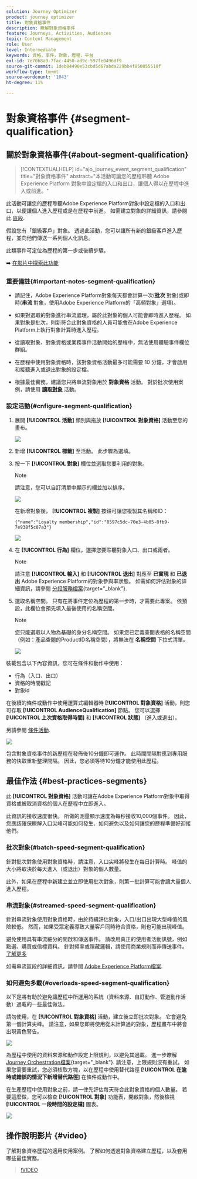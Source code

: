 ```yaml
---
solution: Journey Optimizer
product: journey optimizer
title: 對象資格事件
description: 瞭解對象資格事件
feature: Journeys, Activities, Audiences
topic: Content Management
role: User
level: Intermediate
keywords: 資格，事件，對象，歷程，平台
exl-id: 7e70b8a9-7fac-4450-ad9c-597fe0496df9
source-git-commit: 1deb04490e53cbd5d67abda229bb4f850055510f
workflow-type: tm+mt
source-wordcount: '1043'
ht-degree: 11%

---
```


# 對象資格事件 {#segment-qualification}

## 關於對象資格事件{#about-segment-qualification}

>[!CONTEXTUALHELP]
>id="ajo_journey_event_segment_qualification"
>title="對象資格事件"
>abstract="本活動可讓您的歷程聆聽 Adobe Experience Platform 對象中設定檔的入口和出口，讓個人得以在歷程中進入或前進。"

此活動可讓您的歷程聆聽Adobe Experience Platform對象中設定檔的入口和出口，以便讓個人進入歷程或是在歷程中前進。 如需建立對象的詳細資訊，請參閱此 [區段](../audience/about-audiences.md).

假設您有「銀級客戶」對象。 透過此活動，您可以讓所有新的銀級客戶進入歷程，並向他們傳送一系列個人化訊息。

此類事件可定位為歷程的第一步或後續步驟。

➡️ [在影片中探索此功能](#video)

### 重要備註{#important-notes-segment-qualification}

* 請記住，Adobe Experience Platform對象每天都會計算一次(**批次** 對象)或即時(**串流** 對象，使用Adobe Experience Platform的「高頻對象」選項)。

* 如果對選取的對象進行串流處理，屬於此對象的個人可能會即時進入歷程。 如果對象是批次，則新符合此對象資格的人員可能會在Adobe Experience Platform上執行對象計算時進入歷程。

* 從讀取對象、對象資格或業務事件活動開始的歷程中，無法使用體驗事件欄位群組。

* 在歷程中使用對象資格時，該對象資格活動最多可能需要 10 分鐘，才會啟用和接聽進入或退出對象的設定檔。

* 根據最佳實務，建議您只將串流對象用於 **對象資格** 活動。 對於批次使用案例，請使用 **[讀取對象](read-audience.md)** 活動。

### 設定活動{#cnfigure-segment-qualification}

1. 展開 **[!UICONTROL 活動]** 類別與拖放 **[!UICONTROL 對象資格]** 活動至您的畫布。

   ![](assets/segment5.png)

1. 新增 **[!UICONTROL 標籤]** 至活動。 此步驟為選填。

1. 按一下 **[!UICONTROL 對象]** 欄位並選取您要利用的對象。

   >[!NOTE]
   >
   >請注意，您可以自訂清單中顯示的欄並加以排序。

   ![](assets/segment6.png)

   在新增對象後， **[!UICONTROL 複製]** 按鈕可讓您複製其名稱和ID：

   `{"name":"Loyalty membership","id":"8597c5dc-70e3-4b05-8fb9-7e938f5c07a3"}`

   ![](assets/segment-copy.png)

1. 在 **[!UICONTROL 行為]** 欄位，選擇您要聆聽對象入口、出口或兩者。

   >[!NOTE]
   >
   >請注意 **[!UICONTROL 輸入]** 和 **[!UICONTROL 退出]** 對應至 **已實現** 和 **已退出** Adobe Experience Platform的對象參與率狀態。 如需如何評估對象的詳細資訊，請參閱 [分段服務檔案](https://experienceleague.adobe.com/docs/experience-platform/segmentation/tutorials/evaluate-a-segment.html#interpret-segment-results){target="_blank"}.

1. 選取名稱空間。 只有在將事件定位為歷程的第一步時，才需要此專案。 依預設，此欄位會預先填入最後使用的名稱空間。

   >[!NOTE]
   >
   >您只能選取以人物為基礎的身分名稱空間。 如果您已定義查閱表格的名稱空間（例如：產品查閱的ProductID名稱空間），將無法在 **名稱空間** 下拉式清單。

   ![](assets/segment7.png)

裝載包含以下內容資訊，您可在條件和動作中使用：

* 行為（入口、出口）
* 資格的時間戳記
* 對象id

在後續的條件或動作中使用運算式編輯器時 **[!UICONTROL 對象資格]** 活動，則您可存取 **[!UICONTROL AudienceQualification]** 節點。 您可以選擇 **[!UICONTROL 上次資格取得時間]** 和 **[!UICONTROL 狀態]** （進入或退出）。

另請參閱 [條件活動](../building-journeys/condition-activity.md#about_condition).

![](assets/segment8.png)

包含對象資格事件的新歷程在發佈後10分鐘即可運作。 此時間間隔對應到專用服務的快取重新整理間隔。 因此，您必須等待10分鐘才能使用此歷程。

## 最佳作法 {#best-practices-segments}

此 **[!UICONTROL 對象資格]** 活動可讓在Adobe Experience Platform對象中取得資格或被取消資格的個人在歷程中立即進入。

此資訊的接收速度很快。 所做的測量顯示速度為每秒接收10,000個事件。 因此，您應該確保瞭解入口尖峰可能如何發生、如何避免以及如何讓您的歷程準備好迎接他們。

### 批次對象{#batch-speed-segment-qualification}

針對批次對象使用對象資格時，請注意，入口尖峰將發生在每日計算時。 峰值的大小將取決於每天進入（或退出）對象的個人數量。

此外，如果在歷程中新建立並立即使用批次對象，則第一批計算可能會讓大量個人進入歷程。

### 串流對象{#streamed-speed-segment-qualification}

針對串流對象使用對象資格時，由於持續評估對象，入口/出口出現大型峰值的風險較低。 然而，如果受眾定義導致大量客戶同時符合資格，則也可能出現峰值。

避免使用具有串流細分的開啟和傳送事件。 請改用真正的使用者活動訊號，例如點選、購買或信標資料。 針對頻率或隱藏邏輯，請使用商業規則而非傳送事件。 [了解更多](../audience/about-audiences.md#open-and-send-event-guardrails)

如需串流區段的詳細資訊，請參閱 [Adobe Experience Platform檔案](https://experienceleague.adobe.com/docs/experience-platform/segmentation/api/streaming-segmentation.html#api).

### 如何避免多載{#overloads-speed-segment-qualification}

以下是將有助於避免讓歷程中所運用的系統（資料來源、自訂動作、管道動作活動）過載的一些最佳做法。

請勿使用，在 **[!UICONTROL 對象資格]** 活動，建立後立即批次對象。 它會避免第一個計算尖峰。 請注意，如果您即將使用從未計算過的對象，歷程畫布中將會出現黃色警告。

![](assets/segment-error.png)

為歷程中使用的資料來源和動作設定上限規則，以避免其過載。 進一步瞭解 [Journey Orchestration檔案](https://experienceleague.adobe.com/docs/journeys/using/working-with-apis/capping.html){target="_blank"}. 請注意，上限規則沒有重試。 如果您需要重試，您必須核取方塊，以在歷程中使用替代路徑 **[!UICONTROL 在逾時或錯誤的情況下新增替代路徑]** 在條件或動作中。

在生產歷程中使用對象之前，請一律先評估每天符合此對象資格的個人數量。 若要這麼做，您可以檢查 **[!UICONTROL 對象]** 功能表，開啟對象，然後檢視 **[!UICONTROL 一段時間的設定檔]** 圖表。

![](assets/segment-overload.png)

## 操作說明影片 {#video}

了解對象資格歷程的適用使用案例。 了解如何透過對象資格建立歷程，以及套用哪些最佳實務。

>[!VIDEO](https://video.tv.adobe.com/v/3425028?quality=12)
